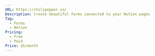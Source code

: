 ```yaml
---
URL: https://chilipepper.io/
Description: Create beautiful forms connected to your Notion pages
Tag:
  - Forms
  - Notion
Pricing:
  - Free
  - Paid
Price: $5/month
---
```

